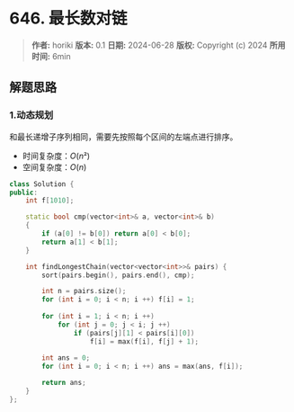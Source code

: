 # 646. 最长数对链

> **作者:** horiki
> **版本:** 0.1
> **日期:** 2024-06-28
> **版权:** Copyright (c) 2024
> **所用时间:** 6min

## 解题思路
### 1.动态规划

和最长递增子序列相同，需要先按照每个区间的左端点进行排序。

- 时间复杂度：$O(n²)$
- 空间复杂度：$O(n)$

```C++
class Solution {
public:
    int f[1010];

    static bool cmp(vector<int>& a, vector<int>& b)
    {
        if (a[0] != b[0]) return a[0] < b[0];
        return a[1] < b[1];
    }

    int findLongestChain(vector<vector<int>>& pairs) {
        sort(pairs.begin(), pairs.end(), cmp);

        int n = pairs.size();
        for (int i = 0; i < n; i ++) f[i] = 1;
        
        for (int i = 1; i < n; i ++)
            for (int j = 0; j < i; j ++)
                if (pairs[j][1] < pairs[i][0])
                    f[i] = max(f[i], f[j] + 1);
        
        int ans = 0;
        for (int i = 0; i < n; i ++) ans = max(ans, f[i]);

        return ans;
    }
};
```